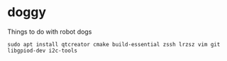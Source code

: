 # doggy
Things to do with robot dogs


`sudo apt install qtcreator cmake build-essential zssh lrzsz vim git libgpiod-dev i2c-tools`
